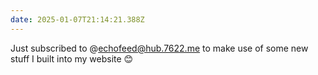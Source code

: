 ```yaml
---
date: 2025-01-07T21:14:21.388Z
---
```


Just subscribed to @echofeed@hub.7622.me to make use of some new stuff I built into my website 😊 